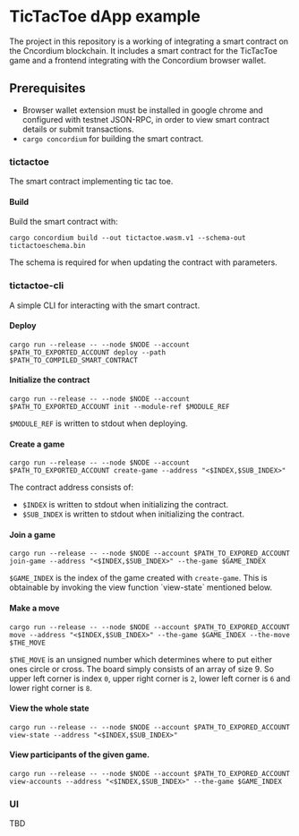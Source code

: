 # TicTacToe dApp example

The project in this repository is a working of integrating a smart contract on the Cncordium blockchain. It includes a smart contract for the TicTacToe game and a frontend integrating with the Concordium browser wallet.

## Prerequisites

- Browser wallet extension must be installed in google chrome and configured with testnet JSON-RPC, in order to view smart contract details or submit transactions.
- `cargo concordium` for building the smart contract.


### tictactoe
The smart contract implementing tic tac toe.

#### Build

Build the smart contract with:
```
cargo concordium build --out tictactoe.wasm.v1 --schema-out tictactoeschema.bin
```

The schema is required for when updating the contract with parameters.

### tictactoe-cli
A simple CLI for interacting with the smart contract. 

#### Deploy
```
cargo run --release -- --node $NODE --account $PATH_TO_EXPORTED_ACCOUNT deploy --path $PATH_TO_COMPILED_SMART_CONTRACT
```

#### Initialize the contract
```
cargo run --release -- --node $NODE --account $PATH_TO_EXPORTED_ACCOUNT init --module-ref $MODULE_REF
```
`$MODULE_REF` is written to stdout when deploying.

#### Create a game
```
cargo run --release -- --node $NODE --account $PATH_TO_EXPORTED_ACCOUNT create-game --address "<$INDEX,$SUB_INDEX>" 
``` 
The contract address consists of:
- `$INDEX` is written to stdout when initializing the contract.
- `$SUB_INDEX` is written to stdout when initializing the contract.

#### Join a game
```
cargo run --release -- --node $NODE --account $PATH_TO_EXPORED_ACCOUNT join-game --address "<$INDEX,$SUB_INDEX>" --the-game $GAME_INDEX
``` 

`$GAME_INDEX` is the index of the game created with `create-game`. This is obtainable by invoking the view function ´view-state` mentioned below.

#### Make a move
```
cargo run --release -- --node $NODE --account $PATH_TO_EXPORED_ACCOUNT move --address "<$INDEX,$SUB_INDEX>" --the-game $GAME_INDEX --the-move $THE_MOVE
```
`$THE_MOVE` is an unsigned number which determines where to put either ones circle or cross. The board simply consists of an array of size 9.
So upper left corner is index `0`, upper right corner is `2`, lower left corner is `6` and lower right corner is `8`.

#### View the whole state
```
cargo run --release -- --node $NODE --account $PATH_TO_EXPORED_ACCOUNT view-state --address "<$INDEX,$SUB_INDEX>"
```

#### View participants of the given game.

```
cargo run --release -- --node $NODE --account $PATH_TO_EXPORED_ACCOUNT view-accounts --address "<$INDEX,$SUB_INDEX>" --the-game $GAME_INDEX
```

### UI 
TBD
